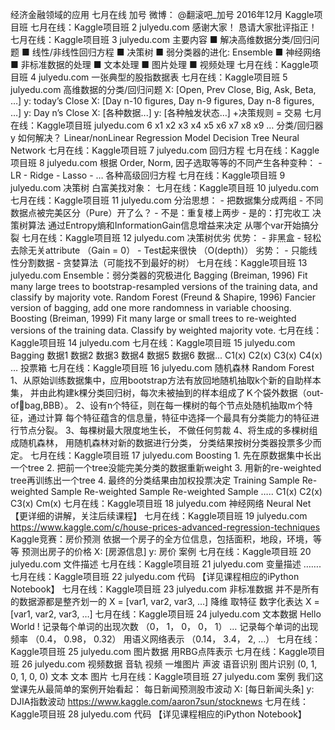 经济⾦融领域的应⽤ 七⽉在线 加号 微博： @翻滚吧_加号 2016年12⽉ Kaggle项⽬班 七⽉在线：Kaggle项⽬班 2 julyedu.com 感谢⼤家！ 恳请⼤家批评指正！ 七⽉在线：Kaggle项⽬班 3 julyedu.com 主要内容 ■ 解决⾼维数据分类/回归问题 ■ 线性/⾮线性回归⽅程 ■ 决策树 ■ 弱分类器的进化: Ensemble ■ 神经⽹络 ■ ⾮标准数据的处理 ■ ⽂本处理 ■ 图⽚处理 ■ 视频处理 七⽉在线：Kaggle项⽬班 4 julyedu.com ⼀张典型的股指数据表 七⽉在线：Kaggle项⽬班 5 julyedu.com ⾼维数据的分类/回归问题 X: [Open, Prev Close, Big, Ask, Beta, …] y: today’s Close X: [Day n-10 figures, Day n-9 figures, Day n-8 figures, …] y: Day n’s Close X: [各种数据...] y: [各种触发状态…] +决策规则 = 交易 七⽉在线：Kaggle项⽬班 julyedu.com 6 x1 x2 x3 x4 x5 x6 x7 x8 x9 … 分类/回归器 y 如何解决？ Linear/nonLinear Regression Model Decision Tree Neural Network 七⽉在线：Kaggle项⽬班 7 julyedu.com 回归⽅程 七⽉在线：Kaggle项⽬班 8 julyedu.com 根据 Order, Norm, 因⼦选取等等的不同产⽣各种变种： - LR - Ridge - Lasso - … 各种⾼级回归⽅程 七⽉在线：Kaggle项⽬班 9 julyedu.com 决策树 ⽩富美找对象： 七⽉在线：Kaggle项⽬班 10 julyedu.com 七⽉在线：Kaggle项⽬班 11 julyedu.com 分治思想： - 把数据集分成两组 - 不同数据点被完美区分（Pure）开了么？ - 不是：重复楼上两步 - 是的：打完收⼯ 决策树算法 通过Entropy熵和InformationGain信息增益来决定 从哪个var开始搞分裂 七⽉在线：Kaggle项⽬班 12 julyedu.com 决策树优劣 优势： - ⾮⿊盒 - 轻松去除⽆关attribute （Gain = 0） - Test起来很快 （O(depth)） 劣势： - 只能线性分割数据 - 贪婪算法（可能找不到最好的树） 七⽉在线：Kaggle项⽬班 13 julyedu.com Ensemble：弱分类器的究极进化 Bagging (Breiman, 1996) Fit many large trees to bootstrap-resampled versions of the training data, and classify by majority vote. Random Forest (Freund & Shapire, 1996) Fancier version of bagging, add one more randomness in variable choosing. Boosting (Breiman, 1999) Fit many large or small trees to re-weighted versions of the training data. Classify by weighted majority vote. 七⽉在线：Kaggle项⽬班 14 julyedu.com 七⽉在线：Kaggle项⽬班 15 julyedu.com Bagging 数据1 数据2 数据3 数据4 数据5 数据6 数据... C1(x) C2(x) C3(x) C4(x) … 投票箱 七⽉在线：Kaggle项⽬班 16 julyedu.com 随机森林 Random Forest 1、从原始训练数据集中，应⽤bootstrap⽅法有放回地随机抽取k个新的⾃助样本集， 并由此构建k棵分类回归树，每次未被抽到的样本组成了Ｋ个袋外数据（out-ofbag,BBB）。 2、设有n个特征，则在每⼀棵树的每个节点处随机抽取m个特征，通过计算 每个特征蕴含的信息量，特征中选择⼀个最具有分类能⼒的特征进⾏节点分裂。 3、每棵树最⼤限度地⽣长， 不做任何剪裁 4、将⽣成的多棵树组成随机森林， ⽤随机森林对新的数据进⾏分类， 分类结果按树分类器投票多少⽽定。 七⽉在线：Kaggle项⽬班 17 julyedu.com Boosting 1. 先在原数据集中长出⼀个tree 2. 把前⼀个tree没能完美分类的数据重新weight 3. ⽤新的re-weighted tree再训练出⼀个tree 4. 最终的分类结果由加权投票决定 Training Sample Re-weighted Sample Re-weighted Sample Re-weighted Sample ….. C1(x) C2(x) C3(x) Cm(x) 七⽉在线：Kaggle项⽬班 18 julyedu.com 神经⽹络 Neural Net 【更详细的讲解，关注后续课程】 七⽉在线：Kaggle项⽬班 19 julyedu.com https://www.kaggle.com/c/house-prices-advanced-regression-techniques Kaggle竞赛：房价预测 依据⼀个房⼦的全⽅位信息，包括⾯积，地段，环境，等等 预测出房⼦的价格 X: [房源信息] y: 房价 案例 七⽉在线：Kaggle项⽬班 20 julyedu.com ⽂件描述 七⽉在线：Kaggle项⽬班 21 julyedu.com 变量描述 ……. 七⽉在线：Kaggle项⽬班 22 julyedu.com 代码 【详⻅课程相应的iPython Notebook】 七⽉在线：Kaggle项⽬班 23 julyedu.com ⾮标准数据 并不是所有的数据源都是整⻬划⼀的 X = [var1, var2, var3, …] 降维 取特征 数字化表达 X = [var1, var2, var3, …] 七⽉在线：Kaggle项⽬班 24 julyedu.com ⽂本数据 Hello World ! 记录每个单词的出现次数 （0， 1， 0， 0， 1） … 记录每个单词的出现频率 （0.4， 0.98， 0.32） ⽤语义⽹络表示 （0.14， 3.4， 2, …） 七⽉在线：Kaggle项⽬班 25 julyedu.com 图⽚数据 ⽤RBG点阵表示 七⽉在线：Kaggle项⽬班 26 julyedu.com 视频数据 ⾳轨 视频 ⼀堆图⽚ 声波 语⾳识别 图⽚识别 (0, 1, 0, 1, 0, 0) ⽂本 ⽂本 图⽚ 七⽉在线：Kaggle项⽬班 27 julyedu.com 案例 我们这堂课先从最简单的案例开始看起： 每⽇新闻预测股市波动 X: [每⽇新闻头条] y: DJIA指数波动 https://www.kaggle.com/aaron7sun/stocknews 七⽉在线：Kaggle项⽬班 28 julyedu.com 代码 【详⻅课程相应的iPython Notebook】    
